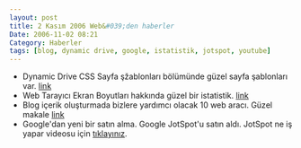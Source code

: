 ```yaml
---
layout: post
title: 2 Kasım 2006 Web&#039;den haberler
Date: 2006-11-02 08:21
Category: Haberler
tags: [blog, dynamic drive, google, istatistik, jotspot, youtube]
---
```


-   Dynamic Drive CSS Sayfa şžablonları bölümünde güzel sayfa şablonları
    var. [link][]
-   Web Tarayıcı Ekran Boyutları hakkında güzel bir istatistik.
    [link][1]
-   Blog içerik oluşturmada bizlere yardımcı olacak 10 web aracı. Güzel
    makale [link][2]
-   Google'dan yeni bir satın alma. Google JotSpot'u satın aldı. JotSpot
    ne iş yapar videosu için [tıklayınız][].


  [link]: http://www.dynamicdrive.com/style/layouts/
  [1]: http://baekdal.com/reports/actual-browser-sizes/
  [2]: http://www.seomoz.org/blogdetail.php?ID=1501
  [tıklayınız]: http://www.youtube.com/watch?v=DJai4-7ctco&eurl=

